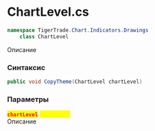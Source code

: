 
# ChartLevel.cs
```csharp
namespace TigerTrade.Chart.Indicators.Drawings  
    class ChartLevel
```

Описание

### Синтаксис
```csharp
public void CopyTheme(ChartLevel chartLevel)
```

### Параметры
<mark style="color:red;">**`chartLevel`**</mark> <mark style="color:yellow;">`ChartLevel`</mark>  
 Описание  
  

                    
                    